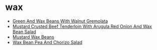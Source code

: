 # wax

 * [Green And Wax Beans With Walnut Gremolata](../index/g/green-and-wax-beans-with-walnut-gremolata-13126.json)
 * [Mustard Crusted Beef Tenderloin With Arugula Red Onion And Wax Bean Salad](../index/m/mustard-crusted-beef-tenderloin-with-arugula-red-onion-and-wax-bean-salad-103711.json)
 * [Mustard Wax Beans](../index/m/mustard-wax-beans-102003.json)
 * [Wax Bean Pea And Chorizo Salad](../index/w/wax-bean-pea-and-chorizo-salad-242871.json)
